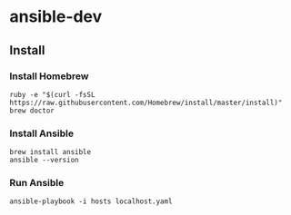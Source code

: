 # ansible-dev

## Install

### Install Homebrew

```
ruby -e "$(curl -fsSL https://raw.githubusercontent.com/Homebrew/install/master/install)"
brew doctor
```

### Install Ansible

```
brew install ansible
ansible --version
```

### Run Ansible

```
ansible-playbook -i hosts localhost.yaml
```
